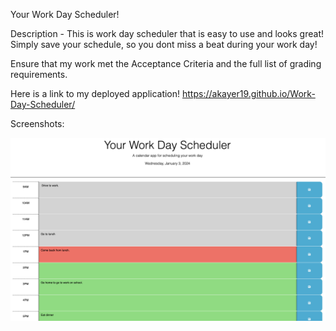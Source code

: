 Your Work Day Scheduler!

Description - This is work day scheduler that is easy to use and looks great! Simply save your schedule, so you dont miss a beat during your work day!

Ensure that my work met the Acceptance Criteria and the full list of grading requirements.

Here is a link to my deployed application! https://akayer19.github.io/Work-Day-Scheduler/

Screenshots:

![Screenshot](./Assets/Screenshots/Scheduler.png)
